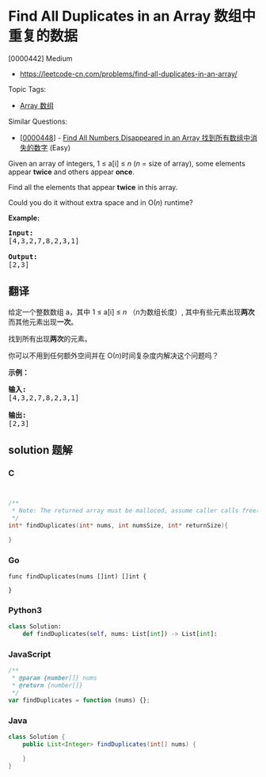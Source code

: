 # Find All Duplicates in an Array 数组中重复的数据

[0000442] Medium

- https://leetcode-cn.com/problems/find-all-duplicates-in-an-array/

Topic Tags:

- [Array 数组](https://leetcode-cn.com/tag/array/)

Similar Questions:

- [[0000448](https://leetcode-cn.com/problems/find-all-numbers-disappeared-in-an-array/)] - [Find All Numbers Disappeared in an Array 找到所有数组中消失的数字](./0000448.find-all-numbers-disappeared-in-an-array.md) (Easy)

Given an array of integers, 1 ≤ a\[i\] ≤ _n_ (_n_ = size of array), some elements appear **twice** and others appear **once**.

Find all the elements that appear **twice** in this array.

Could you do it without extra space and in O(_n_) runtime?

**Example:**

<pre><b>Input:</b>
[4,3,2,7,8,2,3,1]

<b>Output:</b>
[2,3]
</pre>

## 翻译

给定一个整数数组 a，其中 1 ≤ a\[i\] ≤ _n_ （*n*为数组长度）, 其中有些元素出现**两次**而其他元素出现**一次**。

找到所有出现**两次**的元素。

你可以不用到任何额外空间并在 O(_n_)时间复杂度内解决这个问题吗？

**示例：**

<pre><strong>输入:</strong>
[4,3,2,7,8,2,3,1]

<strong>输出:</strong>
[2,3]
</pre>

## solution 题解

### C

```c


/**
 * Note: The returned array must be malloced, assume caller calls free().
 */
int* findDuplicates(int* nums, int numsSize, int* returnSize){

}


```

### Go

```golang
func findDuplicates(nums []int) []int {

}
```

### Python3

```python
class Solution:
    def findDuplicates(self, nums: List[int]) -> List[int]:

```

### JavaScript

```javascript
/**
 * @param {number[]} nums
 * @return {number[]}
 */
var findDuplicates = function (nums) {};
```

### Java

```java
class Solution {
    public List<Integer> findDuplicates(int[] nums) {

    }
}
```
